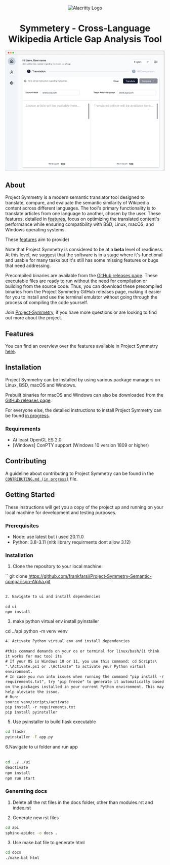 <p align="center">
    <img width="200" alt="Alacritty Logo" src="https://www.grey-box.ca/wp-content/uploads/2018/05/logoGREY-BOX.jpg">
</p>

<h1 align="center">Symmetery - Cross-Language Wikipedia Article Gap Analysis Tool</h1>

<p align="center">
  <img alt="Project-Symmetery: Cross-Language Wikipedia Article Semantic Analysis Tool"
       src="extras/symmetrydemo.png">
</p>

## About

Project Symmetry is a modern semantic translator tool designed to translate, compare, and evaluate the semantic similarity of Wikipedia content across different languages. The tool's primary functionality is to translate articles from one language to another, chosen by the user. These features, detailed in  [features](./docs/features.md), focus on optimizing the translated content's performance while ensuring compatibility with BSD, Linux, macOS, and Windows operating systems.

These [features](./docs/features.md) aim to provide)

Note that Project Symmetry is considered to be at a **beta** level of readiness. At this level, we suggest that the software is in a stage where it's functional and usable for many tasks but it's still has some missing features or bugs that need addressing.

Precompiled binaries are available from the [GitHub releases page](https://github.com/frankfarsi/Project-Symmetry-Semantic-comparison-Alpha/releases). These executable files are ready to run without the need for compilation or building from the source code. Thus, you can download these precompiled binaries from the Project Symmetry GitHub releases page, making it easier for you to install and use the terminal emulator without going through the process of compiling the code yourself.

Join [Project-Symmetry](https://www.grey-box.ca/project-symmetry/), if you have more questions or are looking to find out more about the project. 

## Features

You can find an overview over the features available in Project Symmetry [here](./docs/features.md).

## Installation

Project Symmetry can be installed by using various package managers on Linux, BSD, macOS and Windows.

Prebuilt binaries for macOS and Windows can also be downloaded from the
[GitHub releases page](https://github.com/frankfarsi/Project-Symmetry-Semantic-comparison-Alpha/releases).

For everyone else, the detailed instructions to install Project Symmetry can be found [in progress](INSTALL.md).

### Requirements

- At least OpenGL ES 2.0
- [Windows] ConPTY support (Windows 10 version 1809 or higher)

## Contributing

A guideline about contributing to Project Symmetry can be found in the
[`CONTRIBUTING.md (in prgress)`](CONTRIBUTING.md) file.

## Getting Started

These instructions will get you a copy of the project up and running on your local machine for development and testing purposes.

### Prerequisites

- Node: use latest but i used 20.11.0
- Python: 3.8-3.11 (nltk library requirments dont allow 3.12)

### Installation

1. Clone the repository to your local machine:

``
git clone https://github.com/frankfarsi/Project-Symmetry-Semantic-comparison-Alpha.git
```

2. Navigate to ui and install dependencies

cd ui
npm install
```
3. make python virtual env install pyinstaller

cd ../api
python -m venv venv
```
4. Activate Python virtual env and install dependencies 

#this command demands on your os or terminal for linux/bash/(i think it works for mac too) its
# If your OS is Windows 10 or 11, you use this command: cd Scripts\ ".\Activate.ps1 or .\Activate" to activate your Python virtual environment.
# In case you run into issues when running the command "pip install -r requirements.txt", try "pip freeze" to generate it automatically based on the packages installed in your current Python environment. This may help aleviate the issue.
# Run:   
source venv/scripts/activate
pip install -r requirements.txt
pip install pyinstaller
```


5. Use pyinstaller to build flask executable 
```bash
cd flaskr
pyinstaller -F app.py
```
6.Navigate to ui folder and run app
```bash

cd ../../ui
deactivate
npm install
npm run start

```

### Generating docs

1. Delete all the rst files in the docs folder, other than modules.rst and index.rst

2. Generate new rst files

```bash
cd api
sphinx-apidoc -o docs .
```

3. Use make.bat file to generate html

```bash
cd docs
./make.bat html
